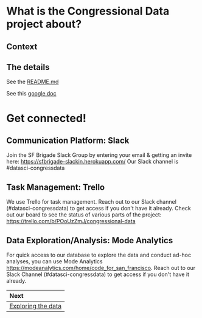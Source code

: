 # What is the Congressional Data project about?

## Context 



## The details
See the [README.md](../README.md)

See this [google doc](https://docs.google.com/document/d/1HxkXqlz27lkRuipOz8Y0r91Nb7dTbKC2sZeSYQbyfdo/edit)

# Get connected!

## Communication Platform: Slack
Join the SF Brigade Slack Group by entering your email & getting an invite here: 
https://sfbrigade-slackin.herokuapp.com/  Our Slack channel is #datasci-congressdata


## Task Management: Trello
We use Trello for task management. Reach out to our Slack channel (#datasci-congressdata) to get access if you don't have it already. Check out our board to see the status of various parts of the project: 
https://trello.com/b/POoUzZmJ/congressional-data

## Data Exploration/Analysis: Mode Analytics
For quick access to our database to explore the data and conduct ad-hoc analyses, you can use Mode Analytics https://modeanalytics.com/home/code_for_san_francisco. Reach out to our Slack Channel (#datasci-congressdata) to get access if you don't have it already.

| Next |
|:---------|
| [Exploring the data](./01_exploring_the_data.md) |
